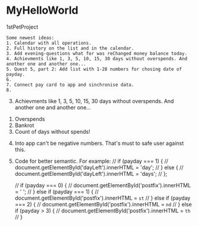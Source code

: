 # MyHelloWorld

 1stPetProject

<!-- CONCEPTS -->
    Some newest ideas:
    1. Calendar with all operations.
    2. Full history on the list and in the calendar.
    3. Add evening-questions what for was reChanged money balance today.
    4. Achievments like 1, 3, 5, 10, 15, 30 days without overspends. And another one and another one...
    5. Quest 5, part 2: Add list with 1-28 numbers for chosing date of payday.
    6. 
    7. Connect pay card to app and sinchronise data.
    8. 


<!-- NOTES -->
<!--1. --DONE--     Result from input must be written like Object with "comment", "amount", "color". -->
<!--2. --DONE--     Input with added/lessed moneys must accept only numbers. -->
3.  Achievments like 1, 3, 5, 10, 15, 30 days without overspends. And another one and another one...
  1) Overspends
  2) Bankrot
  3) Count of days without spends!


4.  Into app can't be negative numbers. 
    That's must to safe user against this.

5. Code for better semantic. For example:
    // if (payday === 1) {
    //     document.getElementById('dayLeft').innerHTML = 'day';
    // } else {
    //     document.getElementById('dayLeft').innerHTML = 'days';
    // };

    // if (payday === 0) {
    //     document.getElementById('postfix').innerHTML = ' ';
    // } else if (payday === 1) {
    //     document.getElementById('postfix').innerHTML = `st`
    // } else if (payday === 2) {
    //     document.getElementById('postfix').innerHTML = `nd`
    // } else if (payday > 3) {
    //     document.getElementById('postfix').innerHTML = `th`
    // }